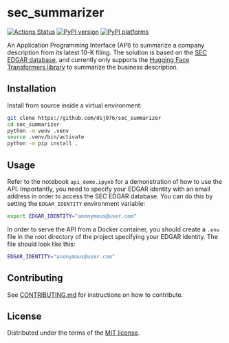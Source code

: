 # sec_summarizer

[![Actions Status][actions-badge]][actions-link]
[![PyPI version][pypi-version]][pypi-link]
[![PyPI platforms][pypi-platforms]][pypi-link]

An Application Programming Interface (API) to summarize a company description from its latest 10-K filing.
The solution is based on the [SEC EDGAR database](https://www.sec.gov/edgar/searchedgar/companysearch.html), and currently only supports the [Hugging Face Transformers library](https://huggingface.co/docs/transformers/index) to summarize the business description.

## Installation

Install from source inside a virtual environment:

```bash
git clone https://github.com/dsj976/sec_summarizer
cd sec_summarizer
python -m venv .venv
source .venv/bin/activate
python -m pip install .
```

## Usage

Refer to the notebook `api_demo.ipynb` for a demonstration of how to use the API. Importantly, you need to specify your EDGAR identity with an email address in order to access the SEC EDGAR database. You can do this by setting the `EDGAR_IDENTITY` environment variable:

```bash
export EDGAR_IDENTITY="anonymous@user.com"
```

In order to serve the API from a Docker container, you should create a `.env` file in the root directory of the project specifying your EDGAR identity. The file should look like this:

```bash
EDGAR_IDENTITY="anonymous@user.com"
```

## Contributing

See [CONTRIBUTING.md](CONTRIBUTING.md) for instructions on how to contribute.

## License

Distributed under the terms of the [MIT license](LICENSE).


<!-- prettier-ignore-start -->
[actions-badge]:            https://github.com/dsj976/sec_summarizer/workflows/CI/badge.svg
[actions-link]:             https://github.com/dsj976/sec_summarizer/actions
[pypi-link]:                https://pypi.org/project/sec_summarizer/
[pypi-platforms]:           https://img.shields.io/pypi/pyversions/sec_summarizer
[pypi-version]:             https://img.shields.io/pypi/v/sec_summarizer
<!-- prettier-ignore-end -->
